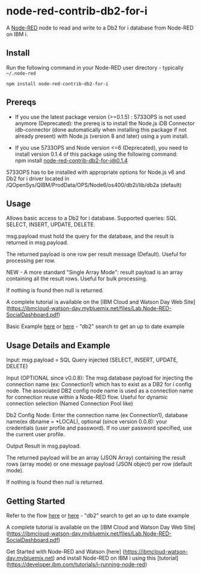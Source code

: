 # node-red-contrib-db2-for-i

A <a href="http://nodered.org" target="_new">Node-RED</a> node to read and write to a Db2 for i database from Node-RED on IBM i.

Install
-------

Run the following command in your Node-RED user directory - typically `~/.node-red`

    npm install node-red-contrib-db2-for-i


Prereqs
-------
- If you use the latest package version (>=0.1.5)  :
5733OPS is not used anymore (Deprecated): the prereq is to install the Node.js iDB Connector idb-connector (done automatically when installing this package if not
 already present) with Node.js (version 8 and later) using a yum install.

- If you use 5733OPS and Node version <=6 (Deprecated), you need to install version 0.1.4 of this package using the following command:  
    npm install node-red-contrib-db2-for-i@0.1.4

5733OPS has to be installed with appropriate options for Node.js v6 and Db2 for i driver located in /QOpenSys/QIBM/ProdData/OPS/Node6/os400/db2i/lib/db2a (default)

Usage
-----

Allows basic access to a Db2 for i database. Supported queries: SQL SELECT, INSERT, UPDATE, DELETE.

msg.payload must hold the query for the database, and the result is returned in msg.payload.

The returned payload is one row per result message (Default). Useful for processing per row.

NEW -  A more standard "Single Array Mode":  result payload is an array containing all the result rows. Useful for bulk processing.

If nothing is found then null is returned.

A complete tutorial is available on the [IBM Cloud and Watson Day Web Site] (https://ibmcloud-watson-day.mybluemix.net/files/Lab.Node-RED-SocialDashboard.pdf)

Basic Example [here](https://flows.nodered.org/flow/b255f32b8e07a5cc0c17e654fd338354)  or [here](https://flows.nodered.org) - "db2" search to get an up to date example

Usage Details and Example
--------

Input:   msg.payload  = SQL Query injected (SELECT, INSERT, UPDATE, DELETE)

Input (OPTIONAL since v0.0.8): The msg.database payload for injecting the connection name (ex: Connection1) which has to exist as a DB2 for i config node. 
The  associated DB2 config node name is used as a connection name for connection reuse within a Node-RED flow. 
Useful for dynamic connection selection (Named Connection Pool like) 

Db2 Config Node:  Enter the connection name (ex Connection1), database name(ex dbname = *LOCAL), optional (since version 0.0.8):  your credentials (user profile and password). If no user password specified, use the current user profile.

Output Result in msg.payload. 

The returned payload will be an array (JSON Array) containing the result rows (array mode) or one message payload (JSON object) per row (default mode).

If nothing is found then <i>null</i> is returned.

 
Getting Started
--------

Refer to the flow [here](https://flows.nodered.org/flow/b255f32b8e07a5cc0c17e654fd338354)  or [here](https://flows.nodered.org) - "db2" search to get an up to date example
    
A complete tutorial is available on the [IBM Cloud and Watson Day Web Site] (https://ibmcloud-watson-day.mybluemix.net/files/Lab.Node-RED-SocialDashboard.pdf)

Get Started with Node-RED and Watson [here] (https://ibmcloud-watson-day.mybluemix.net) and install Node-RED on IBM i using this [tutorial] (https://developer.ibm.com/tutorials/i-running-node-red) 
